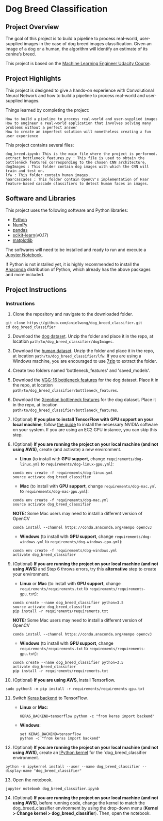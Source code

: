 # Dog Breed Classification

## Project Overview
The goal of this project is to build a pipeline to process real-world, user-supplied images in the case of dog breed images classification. Given an image of a dog or a human, the algorithm will identify an estimate of its canine’s breed.

This project is based on the [Machine Learning Engineer Udacity Course](https://eu.udacity.com/course/machine-learning-engineer-nanodegree--nd009).

## Project Highlights
This project is designed to give a hands-on experience with Convolutional Neural Network and how to build a pipeline to process real-world and user-supplied images.

Things learned by completing the project:

	How to build a pipeline to process real-world and user-supplied images
	How to engineer a real-world application that involves solving many problems without a perfect answer
	How to create an imperfect solution will nonetheless creating a fun user experience

This project contains several files:

    dog_breed.ipynb: This is the main file where the project is performed.
    extract_bottleneck_features.py : This file is used to obtain the bottleneck features corresponding to the chosen CNN architecture.
    dogImages : This folder contain dog images with which the CNN will train and test on.
    lfw : This folder contain human images.
    haarcascades : This folder contain OpenCV's implementation of Haar feature-based cascade classifiers to detect human faces in images.
    
## Software and Libraries
This project uses the following software and Python libraries:

- [Python](https://www.python.org/download/releases/3.0/)
- [NumPy](http://www.numpy.org/)
- [pandas](http://pandas.pydata.org/)
- [scikit-learn](http://scikit-learn.org/stable/)(v0.17)
- [matplotlib](http://matplotlib.org/)

The softwares will need to be installed and ready to run and execute a [Jupyter Notebook](http://ipython.org/notebook.html).

If Python is not installed yet, it is highly recommended to install the [Anaconda](http://continuum.io/downloads) distribution of Python, which already has the above packages and more included. 

## Project Instructions

### Instructions

1. Clone the repository and navigate to the downloaded folder.
```	
git clone https://github.com/anielwong/dog_breed_classifier.git
cd dog_breed_classifier
```
2. Download the [dog dataset](https://s3-us-west-1.amazonaws.com/udacity-aind/dog-project/dogImages.zip). Unzip the folder and place it in the repo, at location `path/to/dog_breed_classifier/dogImages`. 

3. Download the [human dataset](https://s3-us-west-1.amazonaws.com/udacity-aind/dog-project/lfw.zip). Unzip the folder and place it in the repo, at location `path/to/dog_breed_classifier/lfw`. If you are using a Windows machine, you are encouraged to use [7zip](http://www.7-zip.org/) to extract the folder. 

4. Create two folders named 'bottleneck_features' and 'saved_models'.

5. Download the [VGG-16 bottleneck features](https://s3-us-west-1.amazonaws.com/udacity-aind/dog-project/DogVGG16Data.npz) for the dog dataset.  Place it in the repo, at location `path/to/dog_breed_classifier/bottleneck_features`.

6. Download the [Xception bottleneck features](https://s3-us-west-1.amazonaws.com/udacity-aind/dog-project/DogXceptionData.npz) for the dog dataset.  Place it in the repo, at location `path/to/dog_breed_classifier/bottleneck_features`.

7. (Optional) __If you plan to install TensorFlow with GPU support on your local machine__, follow [the guide](https://www.tensorflow.org/install/) to install the necessary NVIDIA software on your system.  If you are using an EC2 GPU instance, you can skip this step.

8. (Optional) **If you are running the project on your local machine (and not using AWS)**, create (and activate) a new environment.

	- __Linux__ (to install with __GPU support__, change `requirements/dog-linux.yml` to `requirements/dog-linux-gpu.yml`): 
	```
	conda env create -f requirements/dog-linux.yml
	source activate dog_breed_classifier
	```  
	- __Mac__ (to install with __GPU support__, change `requirements/dog-mac.yml` to `requirements/dog-mac-gpu.yml`): 
	```
	conda env create -f requirements/dog-mac.yml
	source activate dog_breed_classifier
	```  
	**NOTE:** Some Mac users may need to install a different version of OpenCV
	```
	conda install --channel https://conda.anaconda.org/menpo opencv3
	```
	- __Windows__ (to install with __GPU support__, change `requirements/dog-windows.yml` to `requirements/dog-windows-gpu.yml`):  
	```
	conda env create -f requirements/dog-windows.yml
	activate dog_breed_classifier
	```

9. (Optional) **If you are running the project on your local machine (and not using AWS)** and Step 6 throws errors, try this __alternative__ step to create your environment.

	- __Linux__ or __Mac__ (to install with __GPU support__, change `requirements/requirements.txt` to `requirements/requirements-gpu.txt`): 
	```
	conda create --name dog_breed_classifier python=3.5
	source activate dog_breed_classifier
	pip install -r requirements/requirements.txt
	```
	**NOTE:** Some Mac users may need to install a different version of OpenCV
	```
	conda install --channel https://conda.anaconda.org/menpo opencv3
	```
	- __Windows__ (to install with __GPU support__, change `requirements/requirements.txt` to `requirements/requirements-gpu.txt`):  
	```
	conda create --name dog_breed_classifier python=3.5
	activate dog_breed_classifier
	pip install -r requirements/requirements.txt
	```
	
10. (Optional) **If you are using AWS**, install Tensorflow.
```
sudo python3 -m pip install -r requirements/requirements-gpu.txt
```
	
11. Switch [Keras backend](https://keras.io/backend/) to TensorFlow.
	- __Linux__ or __Mac__: 
		```
		KERAS_BACKEND=tensorflow python -c "from keras import backend"
		```
	- __Windows__: 
		```
		set KERAS_BACKEND=tensorflow
		python -c "from keras import backend"
		```

12. (Optional) **If you are running the project on your local machine (and not using AWS)**, create an [IPython kernel](http://ipython.readthedocs.io/en/stable/install/kernel_install.html) for the `dog_breed_classifier environment. 
```
python -m ipykernel install --user --name dog_breed_classifier --display-name "dog_breed_classifier"
```

13. Open the notebook.
```
jupyter notebook dog_breed_classifier.ipynb
```

14. (Optional) **If you are running the project on your local machine (and not using AWS)**, before running code, change the kernel to match the dog_breed_classifier environment by using the drop-down menu (**Kernel > Change kernel > dog_breed_classifier**). Then, open the notebook.



